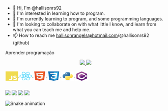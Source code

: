 - 👋 Hi, I'm @hallisonrs92
- 👀 I'm interested in learning how to program.
- 🌱 I'm currently learning to program, and some programming languages.
- 💞️ I'm looking to collaborate on with what little I know, and learn from what you can teach me and help me.
- 📫 How to reach me hallisonrangels@hotmail.com/@hallisonrs92 (github)

Aprender programação


<div align="center">
  <a href="https://github.com/hallinrs92">
  <img height="180em" src="https://github-readme-stats.vercel.app/api?username=hallisonrs92&show_icons=true&theme=dark&include_all_commits=true&count_private=true"/>
  <img height="180em" src="https://github-readme-stats.vercel.app/api/top-langs/?username=hallisonrs92&layout=compact&langs_count=7&theme=dark"/>
</div>
  <div style="display: inline_block"><br>
  <img align="center" alt="hallison-Js" height="30" width="40" src="https://raw.githubusercontent.com/devicons/devicon/master/icons/javascript/javascript-plain.svg">
  <img align="center" alt="hallison-React" height="30" width="40" src="https://raw.githubusercontent.com/devicons/devicon/master/icons/react/react-original.svg">
  <img align="center" alt="hallison-HTML" height="30" width="40" src="https://raw.githubusercontent.com/devicons/devicon/master/icons/html5/html5-original.svg">
  <img align="center" alt="hallison-CSS" height="30" width="40" src="https://raw.githubusercontent.com/devicons/devicon/master/icons/css3/css3-original.svg">
  <img align="center" alt="hallison-Python" height="30" width="40" src="https://raw.githubusercontent.com/devicons/devicon/master/icons/python/python-original.svg">
  <img align="center" alt="hallison-Csharp" height="30" width="40" src="https://raw.githubusercontent.com/devicons/devicon/master/icons/csharp/csharp-original.svg">
 
</div>
  
##
  
 <div> 
  <a href="https://instagram.com/hallison.rangel23" target="_blank"><img src="https://img.shields.io/badge/-Instagram-%23E4405F?style=for-the-badge&logo=instagram&logoColor=white" target="_blank"></a>
 <a href="https://discord.gg/hallison#4959" target="_blank"><img src="https://img.shields.io/badge/Discord-7289DA?style=for-the-badge&logo=discord&logoColor=white" target="_blank"></a> 
  <a href = "mailto:hallisonrangels@hotmail.com"><img src="https://img.shields.io/badge/Microsoft_Outlook-0078D4?style=for-the-badge&logo=microsoft-outlook&logoColor=white"></a>
  <a href="https://www.linkedin.com/in/hallison-rangel-14432a72/" target="_blank"><img src="https://img.shields.io/badge/-LinkedIn-%230077B5?style=for-the-badge&logo=linkedin&logoColor=white" target="_blank"></a> 
   
   ![Snake animation](https://github.com/hallisonrs92/hallisonrs92/blob/output/github-contribution-grid-snake.svg)
 

   
<!---
hallisonrs92/hallisonrs92 is a ✨ special ✨ repository because its `README.md` (this file) appears on your GitHub profile.
You can click the Preview link to take a look at your changes.
--->
